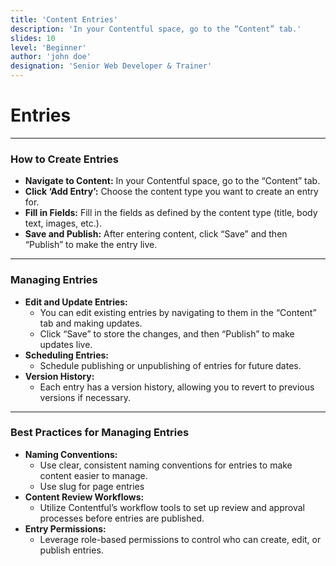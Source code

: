 ```yaml
---
title: 'Content Entries'
description: 'In your Contentful space, go to the “Content” tab.'
slides: 10
level: 'Beginner'
author: 'john doe'
designation: 'Senior Web Developer & Trainer'
---
```


<!-- Slide 1 -->
# Entries

---

<!-- Slide 2 -->
### How to Create Entries

- **Navigate to Content:** In your Contentful space, go to the “Content” tab.
- **Click ‘Add Entry’:** Choose the content type you want to create an entry for.
- **Fill in Fields:** Fill in the fields as defined by the content type (title, body text, images, etc.).
- **Save and Publish:** After entering content, click “Save” and then “Publish” to make the entry live.

---

<!-- Slide 3 -->
### Managing Entries

- **Edit and Update Entries:**
    - You can edit existing entries by navigating to them in the “Content” tab and making updates.
    - Click “Save” to store the changes, and then “Publish” to make updates live.
- **Scheduling Entries:**
    - Schedule publishing or unpublishing of entries for future dates.
- **Version History:**
    - Each entry has a version history, allowing you to revert to previous versions if necessary.

---

<!-- Slide 4 -->
### Best Practices for Managing Entries

- **Naming Conventions:**
    - Use clear, consistent naming conventions for entries to make content easier to manage.
    - Use slug for page entries
- **Content Review Workflows:**
    - Utilize Contentful’s workflow tools to set up review and approval processes before entries are published.
- **Entry Permissions:**
    - Leverage role-based permissions to control who can create, edit, or publish entries.